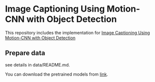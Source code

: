 # Image Captioning Using Motion-CNN with Object Detection
This repository includes the implementation for [Image Captioning Using Motion-CNN with Object Detection](https://www.mdpi.com/1424-8220/21/4/1270)

## Prepare data
see details in data/README.md.

You can download the pretrained models from [link](https://drive.google.com/file/d/1tW1gNT3mtsvt9tYbBZkU5JJDQS2Qj4El/view?usp=sharing).